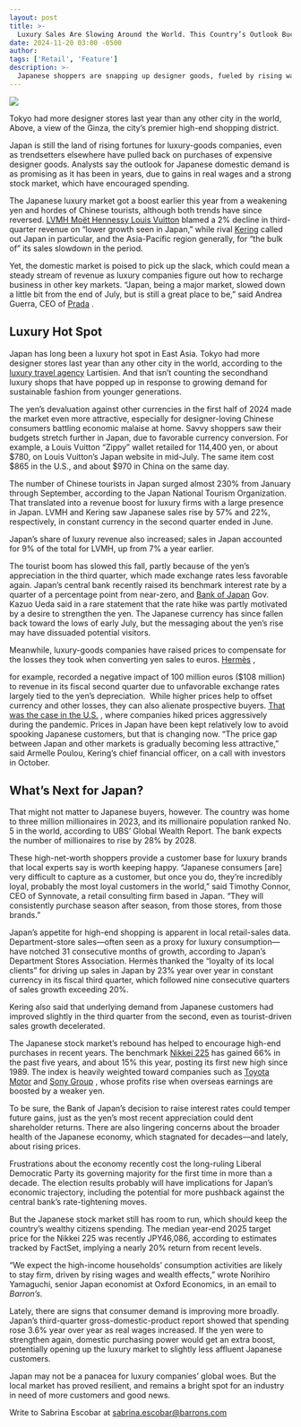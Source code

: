 ```yaml
---
layout: post
title: >-
  Luxury Sales Are Slowing Around the World. This Country’s Outlook Bucks the Trend.
date: 2024-11-20 03:00 -0500
author: 
tags: ['Retail', 'Feature']
description: >-
  Japanese shoppers are snapping up designer goods, fueled by rising wages and a strong stock market. What that means for LVMH, Hermès, and others.
---
```





 


 








![](https://images.barrons.com/im-20217339?width=548&height=365)


Tokyo had more designer stores last year than any other city in the world, Above, a view of the Ginza, the city’s premier high-end shopping district.






Japan is still the land of rising fortunes for luxury-goods companies, even as trendsetters elsewhere have pulled back on purchases of expensive designer goods. Analysts say the outlook for Japanese domestic demand is as promising as it has been in years, due to gains in real wages and a strong stock market, which have encouraged spending.


The Japanese luxury market got a boost earlier this year from a weakening yen and hordes of Chinese tourists, although both trends have since reversed. [LVMH Moët Hennessy Louis Vuitton](https://www.barrons.com/market-data/stocks/LVMUY) blamed a 2% decline in third-quarter revenue on “lower growth seen in Japan,” while rival [Kering](https://www.barrons.com/market-data/stocks/ppruy?mod=article_chiclet) called out Japan in particular, and the Asia-Pacific region generally, for “the bulk of” its sales slowdown in the period.


 Yet, the domestic market is poised to pick up the slack, which could mean a steady stream of revenue as luxury companies figure out how to recharge business in other key markets. “Japan, being a major market, slowed down a little bit from the end of July, but is still a great place to be,” said Andrea Guerra, CEO of [Prada](https://www.barrons.com/market-data/stocks/prdsy?mod=article_chiclet) . 


Luxury Hot Spot
---------------

 Japan has long been a luxury hot spot in East Asia. Tokyo had more designer stores last year than any other city in the world, according to the  [luxury travel agency](https://www.lartisien.com/blog/the-10-best-cities-in-the-world-for-luxury-shopping/?mod=article_inline)  Lartisien. And that isn’t counting the secondhand luxury shops that have popped up in response to growing demand for sustainable fashion from younger generations.


The yen’s devaluation against other currencies in the first half of 2024 made the market even more attractive, especially for designer-loving Chinese consumers battling economic malaise at home. Savvy shoppers saw their budgets stretch further in Japan, due to favorable currency conversion. For example, a Louis Vuitton “Zippy” wallet retailed for 114,400 yen, or about \$780, on Louis Vuitton’s Japan website in mid-July. The same item cost \$865 in the U.S., and about \$970 in China on the same day. 


The number of Chinese tourists in Japan surged almost 230% from January through September, according to the Japan National Tourism Organization. That translated into a revenue boost for luxury firms with a large presence in Japan. LVMH and Kering saw Japanese sales rise by 57% and 22%, respectively, in constant currency in the second quarter ended in June.






Japan’s share of luxury revenue also increased; sales in Japan accounted for 9% of the total for LVMH, up from 7% a year earlier.


The tourist boom has slowed this fall, partly because of the yen’s appreciation in the third quarter, which made exchange rates less favorable again. Japan’s central bank recently raised its benchmark interest rate by a quarter of a percentage point from near-zero, and [Bank of Japan](https://www.barrons.com/market-data/stocks/JP/XTKS/8301) Gov. Kazuo Ueda said in a rare statement that the rate hike was partly motivated by a desire to strengthen the yen. The Japanese currency has since fallen back toward the lows of early July, but the messaging about the yen’s rise may have dissuaded potential visitors.





Meanwhile, luxury-goods companies have raised prices to compensate for the losses they took when converting yen sales to euros. [Hermès](https://www.barrons.com/market-data/stocks/FR/XPAR/RMS) , 



 for example, recorded a negative impact of 100 million euros (\$108 million) to revenue in its fiscal second quarter due to unfavorable exchange rates largely tied to the yen’s depreciation. 
While higher prices help to offset currency and other losses, they can also alienate prospective buyers. [That was the case in the U.S.](https://www.barrons.com/articles/luxury-stocks-937e2d8c?mod=article_inline) , where companies hiked prices aggressively during the pandemic. Prices in Japan have been kept relatively low to avoid spooking Japanese customers, but that is changing now. “The price gap between Japan and other markets is gradually becoming less attractive,” said Armelle Poulou, Kering’s chief financial officer, on a call with investors in October.


What’s Next for Japan?
----------------------

 That might not matter to Japanese buyers, however. The country was home to three million millionaires in 2023, and its millionaire population ranked No. 5 in the world, according to UBS’ Global Wealth Report. The bank expects the number of millionaires to rise by 28% by 2028. 


These high-net-worth shoppers provide a customer base for luxury brands that local experts say is worth keeping happy. “Japanese consumers [are] very difficult to capture as a customer, but once you do, they’re incredibly loyal, probably the most loyal customers in the world,” said Timothy Connor, CEO of Synnovate, a retail consulting firm based in Japan. “They will consistently purchase season after season, from those stores, from those brands.”


Japan’s appetite for high-end shopping is apparent in local retail-sales data. Department-store sales—often seen as a proxy for luxury consumption—have notched 31 consecutive months of growth, according to Japan’s Department Stores Association. Hermès thanked the “loyalty of its local clients” for driving up sales in Japan by 23% year over year in constant currency in its fiscal third quarter, which followed nine consecutive quarters of sales growth exceeding 20%. 


Kering also said that underlying demand from Japanese customers had improved slightly in the third quarter from the second, even as tourist-driven sales growth decelerated.


The Japanese stock market’s rebound has helped to encourage high-end purchases in recent years. The benchmark 
[Nikkei 225](https://www.barrons.com/market-data/indexes/nik?countrycode=jp&mod=article_chiclet) has gained 66% in the past five years, and about 15% this year, posting its first new high since 1989. The index is heavily weighted toward companies such as [Toyota Motor](https://www.barrons.com/market-data/stocks/TM) and [Sony Group](https://www.barrons.com/market-data/stocks/SONY) , whose profits rise when overseas earnings are boosted by a weaker yen.






To be sure, the Bank of Japan’s decision to raise interest rates could temper future gains, just as the yen’s most recent appreciation could dent shareholder returns. There are also lingering concerns about the broader health of the Japanese economy, which stagnated for decades—and lately, about rising prices.


Frustrations about the economy recently cost the long-ruling Liberal Democratic Party its governing majority for the first time in more than a decade. The election results probably will have implications for Japan’s economic trajectory, including the potential for more pushback against the central bank’s rate-tightening moves.


But the Japanese stock market still has room to run, which should keep the country’s wealthy citizens spending. The median year-end 2025 target price for the Nikkei 225 was recently JPY46,086, according to estimates tracked by FactSet, implying a nearly 20% return from recent levels.


“We expect the high-income households’ consumption activities are likely to stay firm, driven by rising wages and wealth effects,” wrote Norihiro Yamaguchi, senior Japan economist at Oxford Economics, in an email to *Barron’s.*


Lately, there are signs that consumer demand is improving more broadly. Japan’s third-quarter gross-domestic-product report showed that spending rose 3.6% year over year as real wages increased. If the yen were to strengthen again, domestic purchasing power would get an extra boost, potentially opening up the luxury market to slightly less affluent Japanese customers.


Japan may not be a panacea for luxury companies’ global woes. But the local market has proved resilient, and remains a bright spot for an industry in need of more customers and good news.


Write to Sabrina Escobar at [sabrina.escobar@barrons.com](mailto:sabrina.escobar@barrons.com)









